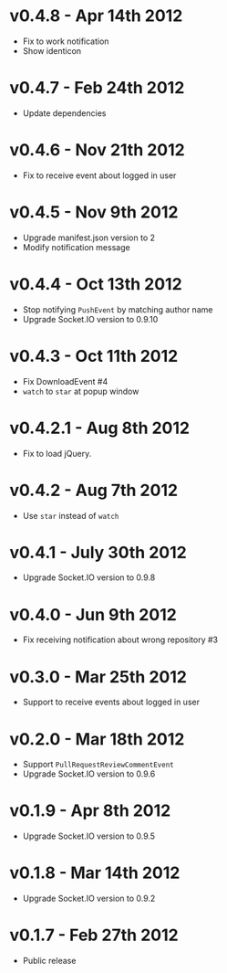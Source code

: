 v0.4.8 - Apr 14th 2012
=========================
* Fix to work notification
* Show identicon

v0.4.7 - Feb 24th 2012
=========================
* Update dependencies

v0.4.6 - Nov 21th 2012
=========================
* Fix to receive event about logged in user

v0.4.5 - Nov 9th 2012
=========================
* Upgrade manifest.json version to 2
* Modify notification message

v0.4.4 - Oct 13th 2012
=========================
* Stop notifying `PushEvent` by matching author name
* Upgrade Socket.IO version to 0.9.10

v0.4.3 - Oct 11th 2012
=========================
* Fix DownloadEvent #4
* `watch` to `star` at popup window

v0.4.2.1 - Aug 8th 2012
=========================
* Fix to load jQuery.

v0.4.2 - Aug 7th 2012
=========================
* Use `star` instead of `watch`

v0.4.1 - July 30th 2012
=========================
* Upgrade Socket.IO version to 0.9.8

v0.4.0 - Jun 9th 2012
=========================

* Fix receiving notification about wrong repository #3

v0.3.0 - Mar 25th 2012
=========================

* Support to receive events about logged in user

v0.2.0 - Mar 18th 2012
=========================

* Support `PullRequestReviewCommentEvent`
* Upgrade Socket.IO version to 0.9.6

v0.1.9 - Apr 8th 2012
=========================

* Upgrade Socket.IO version to 0.9.5

v0.1.8 - Mar 14th 2012
=========================

* Upgrade Socket.IO version to 0.9.2

v0.1.7 - Feb 27th 2012
=========================

* Public release
